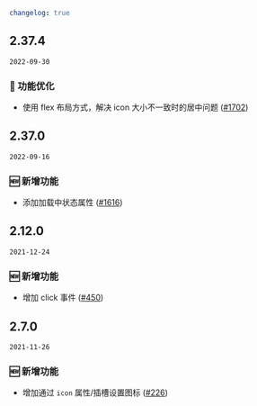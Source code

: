 ```yaml
changelog: true
```

## 2.37.4

`2022-09-30`

### 💎 功能优化

- 使用 flex 布局方式，解决 icon 大小不一致时的居中问题 ([#1702](https://github.com/arco-design/arco-design-vue/pull/1702))


## 2.37.0

`2022-09-16`

### 🆕 新增功能

- 添加加载中状态属性 ([#1616](https://github.com/arco-design/arco-design-vue/pull/1616))


## 2.12.0

`2021-12-24`

### 🆕 新增功能

- 增加 click 事件 ([#450](https://github.com/arco-design/arco-design-vue/pull/450))


## 2.7.0

`2021-11-26`

### 🆕 新增功能

- 增加通过 `icon` 属性/插槽设置图标 ([#226](https://github.com/arco-design/arco-design-vue/pull/226))

